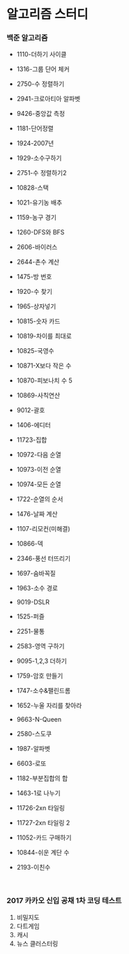 알고리즘 스터디
==================

### 백준 알고리즘
+ 1110-더하기 사이클
+ 1316-그룹 단어 체커
+ 2750-수 정렬하기
+ 2941-크로아티아 알파벳
+ 9426-중앙값 측정


+ 1181-단어정렬
+ 1924-2007년
+ 1929-소수구하기
+ 2751-수 정렬하기2
+ 10828-스택


+ 1021-유기농 배추
+ 1159-농구 경기
+ 1260-DFS와 BFS
+ 2606-바이러스
+ 2644-촌수 계산


+ 1475-방 번호

+ 1920-수 찾기

+ 1965-상자넣기

+ 10815-숫자 카드

+ 10819-차이를 최대로

+ 10825-국영수

+ 10871-X보다 작은 수

+ 10870-피보나치 수 5

+ 10869-사칙연산

+ 9012-괄호

+ 1406-에디터

+ 11723-집합

+ 10972-다음 순열

+ 10973-이전 순열

+ 10974-모든 순열

+ 1722-순열의 순서

+ 1476-날짜 계산

+ 1107-리모컨(미해결)

+ 10866-덱

+ 2346-풍선 터뜨리기

+ 1697-숨바꼭질

+ 1963-소수 경로

+ 9019-DSLR

+ 1525-퍼즐

+ 2251-물통

+ 2583-영역 구하기

+ 9095-1,2,3 더하기

+ 1759-암호 만들기

+ 1747-소수&팰린드롬

+ 1652-누울 자리를 찾아라

+ 9663-N-Queen

+ 2580-스도쿠

+ 1987-알파벳

+ 6603-로또

+ 1182-부분집합의 합

+ 1463-1로 나누기

+ 11726-2xn 타일링

+ 11727-2xn 타일링 2

+ 11052-카드 구매하기

+ 10844-쉬운 계단 수

+ 2193-이친수

  ​


### 2017 카카오 신입 공채 1차 코딩 테스트

1. 비밀지도
2. 다트게임
3. 캐시
4. 뉴스 클러스터링
